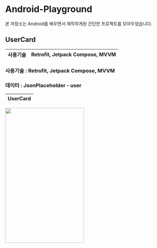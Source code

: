 # Android-Playground

본 저장소는 Android를 배우면서 제작하게된 간단한 프로젝트를 모아두었습니다.

## UserCard
| 사용기술 | Retrofit, Jetpack Compose, MVVM |
| --- | --- |
### 사용기술 : Retrofit, Jetpack Compose, MVVM
### 데이터 : JsonPlaceholder - user
| UserCard |
|---|
<img width="252" height="432" src="https://github.com/himchan05/Android-Playground/assets/80749921/7bb5deae-44c8-4be9-9f71-9d61b937e9e8">
